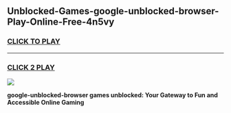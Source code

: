 
## Unblocked-Games-google-unblocked-browser-Play-Online-Free-4n5vy
<h3>
<a href="https://premium76.site?title=google-unblocked-browser&ref=26A">CLICK TO PLAY</a></h3>
<hr>

<h3>
<a href="https://premium76.site?title=google-unblocked-browser&ref=26A">CLICK 2 PLAY</a>
  
</h3>

<a href="https://premium76.site?title=google-unblocked-browser&ref=26A"><img src="https://clearcache.store/games.png"></a>


**google-unblocked-browser games unblocked: Your Gateway to Fun and Accessible Online Gaming**
